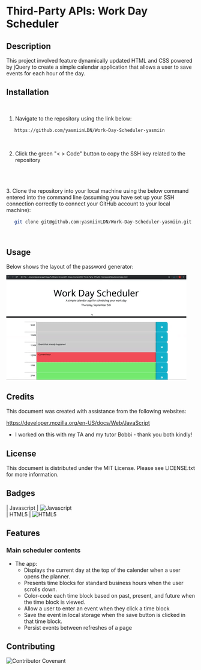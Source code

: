 # Third-Party APIs: Work Day Scheduler

## Description 

This project involved feature dynamically updated HTML and CSS powered by jQuery to create a simple calendar application that allows a user to save events for each hour of the day.

## Installation
<br>

1. Navigate to the repository using the link below: 

```sh
   https://github.com/yasmiinLDN/Work-Day-Scheduler-yasmiin
   ```
<br>

2. Click the green "< > Code" button to copy the SSH key related to the repository
<br>
<br>
<br>
3. Clone the repository into your local machine using the below command entered into the command line (assuming you have set up your SSH connection correctly to connect your GitHub account to your local machine):

```sh
   git clone git@github.com:yasmiinLDN/Work-Day-Scheduler-yasmiin.git
   ```
<br>


## Usage 

Below shows the layout of the password generator:

![GIF of console](./images/05-third-party-apis-homework-demo.gif)


## Credits

This document was created with assistance from the following websites:

https://developer.mozilla.org/en-US/docs/Web/JavaScript
<br>

* I worked on this with my TA and my tutor Bobbi - thank you both kindly!


## License

This document is distributed under the MIT License. Please see LICENSE.txt for more information.

## Badges

| Javascript            | ![Javascript](https://img.shields.io/badge/JavaScript-F7DF1E?style=for-the-badge&logo=javascript&logoColor=black)
<br>
| HTML5            | ![HTML5](https://img.shields.io/badge/html5-%23E34F26.svg?style=for-the-badge&logo=html5&logoColor=white)      


## Features

### Main scheduler contents
  * The app:
    * Displays the current day at the top of the calender when a user opens the planner.
    * Presents time blocks for standard business hours when the user scrolls down.
    * Color-code each time block based on past, present, and future when the time block is viewed.
    * Allow a user to enter an event when they click a time block
    * Save the event in local storage when the save button is clicked in that time block.
    * Persist events between refreshes of a page

## Contributing

![Contributor Covenant](https://img.shields.io/badge/Contributor%20Covenant-2.1-4baaaa.svg)  

